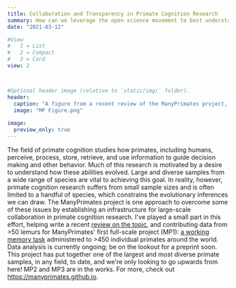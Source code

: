 ```yaml
---
title: Collaboration and Transparency in Primate Cognition Research
summary: How can we leverage the open science movement to best understand the evolution of cognition in primates?
date: "2021-03-12"

#View
#   1 = List
#   2 = Compact
#   3 = Card
view: 2



#Optional header image (relative to `static/img/` folder).
header:
  caption: "A figure from a recent review of the ManyPrimates project, (https://psyarxiv.com/8w7zd/), showing the imbalanced nature of primate cognition research"
  image: "MP Figure.png"
  
image:
  preview_only: true
---
```


The field of primate cognition studies how primates, including humans, perceive, process, store,
retrieve, and use information to guide decision making and other behavior. Much of this research
is motivated by a desire to understand how these abilities evolved. Large and diverse samples from
a wide range of species are vital to achieving this goal. In reality, however, primate cognition
research suffers from small sample sizes and is often limited to a handful of species, which
constrains the evolutionary inferences we can draw. The ManyPrimates project is one approach to overcome some of these issues by establishing an infrastructure for large-scale collaboration in primate cognition research. I've played a small part in this effort, helping write a recent [review on the topic](https://psyarxiv.com/8w7zd/), and contributing data from >50 lemurs for ManyPrimates' first full-scale project (MP1): [a working memory task](https://manyprimates.github.io/mp1/) administered to >450 individual primates around the world. Data analysis is currently ongoing; be on the lookout for a preprint soon. This project has put together one of the largest and most diverse primate samples, in any field, to date, and we're only looking to go upwards from here! MP2 and MP3 are in the works. For more, check out https://manyprimates.github.io.
